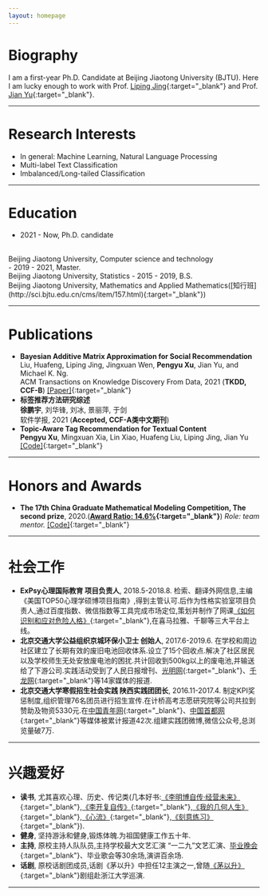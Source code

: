 ```yaml
---
layout: homepage
---
```


# Biography

I am a first-year Ph.D. Candidate at Beijing Jiaotong University (BJTU). Here I am lucky enough to work with Prof. [Liping Jing](http://faculty.bjtu.edu.cn/8249/){:target="_blank"} and Prof. [Jian Yu](http://faculty.bjtu.edu.cn/6463/){:target="_blank"}.  

***

# Research Interests
- In general: Machine Learning, Natural Language Processing
- Multi-label Text Classification
- Imbalanced/Long-tailed Classification

***

# Education
- 2021 - Now, Ph.D. candidate
<br>
Beijing Jiaotong University, Computer science and technology
<br>
- 2019 - 2021, Master.
<br>
Beijing Jiaotong University, Statistics
- 2015 - 2019, B.S.
<br>
Beijing Jiaotong University, Mathematics and Applied Mathematics([知行班](http://sci.bjtu.edu.cn/cms/item/157.html){:target="_blank"})

***

# Publications

- **Bayesian Additive Matrix Approximation for Social Recommendation**
  <br>
  Liu, Huafeng, Liping Jing, Jingxuan Wen, **Pengyu Xu**, Jian Yu, and Michael K. Ng.
  <br>
  ACM Transactions on Knowledge Discovery From Data, 2021 (**TKDD, CCF-B**)
  [[Paper]](https://dl.acm.org/doi/10.1145/3451391){:target="_blank"}  
- **标签推荐方法研究综述**
  <br>
  **徐鹏宇**, 刘华锋, 刘冰, 景丽萍, 于剑
  <br>
  软件学报, 2021 (**Accepted, CCF-A类中文期刊**)
- **Topic-Aware Tag Recommendation for Textual Content**
  <br>
  **Pengyu Xu**, Mingxuan Xia, Lin Xiao, Huafeng Liu, Liping Jing, Jian Yu
  <br>
  [[Code]](https://github.com/vsssssssss/TATR){:target="_blank"}

***

# Honors and Awards

- **The 17th China Graduate Mathematical Modeling Competition, The second prize**, 2020.(**[Award Ratio: 14.6%](https://cpipc.acge.org.cn//cw/detail/4/2c9088a57597479f0175f7ca3ba413de){:target="_blank"}**) *Role: team mentor.*  [[Code]](https://github.com/stxupengyu/P300-BCI-Data-Analysis){:target="_blank"}

***

# 社会工作
- **ExPsy心理国际教育 项目负责人**, 2018.5-2018.8. 检索、翻译外网信息,主编《美国TOP50心理学硕博项目指南》,得到主管认可.后作为性格实验室项目负责人,通过百度指数、微信指数等工具完成市场定位,策划并制作了网课[《如何识别和应对危险人格》](https://www.ximalaya.com/qinggan/16960195/){:target="_blank"},在喜马拉雅、千聊等三大平台上线。
- **北京交通大学公益组织京城环保小卫士 创始人**, 2017.6-2019.6. 在学校和周边社区建立了长期有效的废旧电池回收体系.设立了15个回收点.解决了社区居民以及学校师生无处安放废电池的困扰.共计回收到500kg以上的废电池,并输送给了下游公司.实践活动受到了人民日报增刊、[光明网](https://www.sohu.com/a/161649830_162758){:target="_blank"}、[千龙网](https://www.sohu.com/a/164478810_161623){:target="_blank"}等14家媒体的报道.
- **北京交通大学寒假招生社会实践 陕西实践团团长**, 2016.11-2017.4. 制定KPI奖惩制度,组织管理76名团员进行招生宣传.在计桥高考志愿研究院等公司共拉到赞助及物资5330元.在[中国青年网](http://edu.youth.cn/photo/sjjl/201703/t20170301_9197602.htm){:target="_blank"}、[中国首都网](http://edu.qianlong.com/2017/0222/1427615.shtml){:target="_blank"}等媒体被累计报道42次.组建实践团微博,微信公众号,总浏览量破7万.

***

# 兴趣爱好

- **读书**, 尤其喜欢心理、历史、传记类(几本好书:[《李明博自传·经营未来》](https://book.douban.com/subject/3020605/){:target="_blank"},[《李开复自传》](https://book.douban.com/subject/4010196/){:target="_blank"},[《我的几何人生》](https://book.douban.com/subject/35308863/){:target="_blank"},[《心流》](https://book.douban.com/subject/27186106/){:target="_blank"},[《刻意练习》](https://book.douban.com/subject/26895993/){:target="_blank"}).
- **健身**,  坚持游泳和健身,锻炼体魄.为祖国健康工作五十年.
- **主持**,  原校主持人队队员,主持学校最大文艺汇演 “一二九”文艺汇演、[毕业晚会](http://news.bjtu.edu.cn/info/1044/29933.htm){:target="_blank"}、毕业歌会等30余场,演讲百余场.
- **话剧**,  原校话剧团成员,话剧《茅以升》中担任12主演之一,曾随[《茅以升》](https://www.zju.edu.cn/2017/0928/c32859a643504/page.htm){:target="_blank"}剧组赴浙江大学巡演.

***

<script type="text/javascript">document.write(unescape("%3Cspan id='cnzz_stat_icon_1279691496'%3E%3C/span%3E%3Cscript src='https://s9.cnzz.com/z_stat.php%3Fid%3D1279691496%26show%3Dpic' type='text/javascript'%3E%3C/script%3E"));</script>

